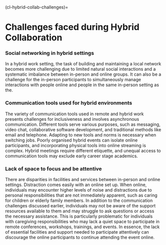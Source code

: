 (cl-hybrid-collab-challenges)=
# Challenges faced during Hybrid Collaboration

### Social networking in hybrid settings

In a hybrid work setting, the task of building and maintaining a local network becomes more challenging due to limited natural social interactions and a systematic imbalance between in-person and online groups. 
It can also be a challenge for the in-person participants to simultaneously manage interactions with people online and people in the same in-person setting as the.

### Communication tools used for hybrid environments
The variety of communication tools used in remote and hybrid work presents challenges for inclusiveness and involves asynchronous communication. 
Different tools serve various purposes, such as messaging, video chat, collaborative software development, and traditional methods like email and telephone. 
Adapting to new tools and norms is necessary when switching jobs. 
Poorly organised hybrid events can isolate online participants, and incorporating physical tools into online streaming is complex. 
Hybrid meetings require different etiquette, and unequal access to communication tools may exclude early career stage academics.

### Lack of space to focus and be attentive
There are disparities in facilities and services between in-person and online settings.
Distraction comes easily with an online set up.
When online, individuals may encounter higher levels of noise and distractions due to personal responsibilities that are not immediately apparent, such as caring for children or elderly family members. 
In addition to the communication challenges discussed earlier, individuals may not be aware of the support resources available to them and may struggle to ask questions or access the necessary assistance.
This is particularly problematic for individuals with caregiving responsibilities who may lack a quiet space to participate in remote conferences, workshops, trainings, and events. 
In essence, the lack of essential facilities and support needed to participate attentively can discourage the online participants to continue attending the event online.
